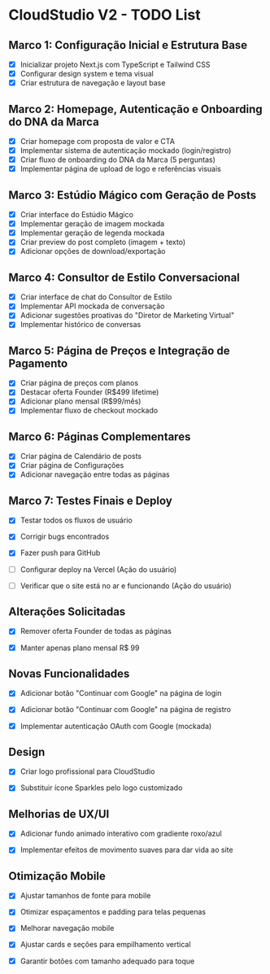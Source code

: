 # CloudStudio V2 - TODO List

## Marco 1: Configuração Inicial e Estrutura Base
- [x] Inicializar projeto Next.js com TypeScript e Tailwind CSS
- [x] Configurar design system e tema visual
- [x] Criar estrutura de navegação e layout base

## Marco 2: Homepage, Autenticação e Onboarding do DNA da Marca
- [x] Criar homepage com proposta de valor e CTA
- [x] Implementar sistema de autenticação mockado (login/registro)
- [x] Criar fluxo de onboarding do DNA da Marca (5 perguntas)
- [x] Implementar página de upload de logo e referências visuais

## Marco 3: Estúdio Mágico com Geração de Posts
- [x] Criar interface do Estúdio Mágico
- [x] Implementar geração de imagem mockada
- [x] Implementar geração de legenda mockada
- [x] Criar preview do post completo (imagem + texto)
- [x] Adicionar opções de download/exportação

## Marco 4: Consultor de Estilo Conversacional
- [x] Criar interface de chat do Consultor de Estilo
- [x] Implementar API mockada de conversação
- [x] Adicionar sugestões proativas do "Diretor de Marketing Virtual"
- [x] Implementar histórico de conversas

## Marco 5: Página de Preços e Integração de Pagamento
- [x] Criar página de preços com planos
- [x] Destacar oferta Founder (R$499 lifetime)
- [x] Adicionar plano mensal (R$99/mês)
- [x] Implementar fluxo de checkout mockado

## Marco 6: Páginas Complementares
- [x] Criar página de Calendário de posts
- [x] Criar página de Configurações
- [x] Adicionar navegação entre todas as páginas

## Marco 7: Testes Finais e Deploy
- [x] Testar todos os fluxos de usuário
- [x] Corrigir bugs encontrados
- [x] Fazer push para GitHub
- [ ] Configurar deploy na Vercel (Ação do usuário)
- [ ] Verificar que o site está no ar e funcionando (Ação do usuário)



## Alterações Solicitadas
- [x] Remover oferta Founder de todas as páginas
- [x] Manter apenas plano mensal R$ 99



## Novas Funcionalidades
- [x] Adicionar botão "Continuar com Google" na página de login
- [x] Adicionar botão "Continuar com Google" na página de registro
- [x] Implementar autenticação OAuth com Google (mockada)



## Design
- [x] Criar logo profissional para CloudStudio
- [x] Substituir ícone Sparkles pelo logo customizado



## Melhorias de UX/UI
- [x] Adicionar fundo animado interativo com gradiente roxo/azul
- [x] Implementar efeitos de movimento suaves para dar vida ao site



## Otimização Mobile
- [x] Ajustar tamanhos de fonte para mobile
- [x] Otimizar espaçamentos e padding para telas pequenas
- [x] Melhorar navegação mobile
- [x] Ajustar cards e seções para empilhamento vertical
- [x] Garantir botões com tamanho adequado para toque

